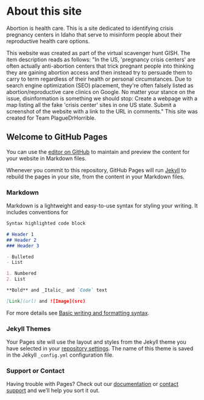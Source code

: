 # About this site

Abortion is health care. This is a site dedicated to identifying crisis pregnancy centers in Idaho that serve to misinform people about their reproductive health care options.

This website was created as part of the virtual scavenger hunt GISH. The item description reads as follows: "In the US, 'pregnancy crisis centers' are often actually anti-abortion centers that trick pregnant people into thinking they are gaining abortion access and then instead try to persuade them to carry to term regardless of their health or personal circumstances. Due to search engine optimization (SEO) placement, they're often falsely listed as abortion/reproductive care clinics on Google. No matter your stance on the issue, disinformation is something we should stop: Create a webpage with a map listing all the fake 'crisis center' sites in one US state. Submit a screenshot of the website with a link to the URL in comments." This site was created for Team PlagueDrHorrible.

## Welcome to GitHub Pages

You can use the [editor on GitHub](https://github.com/idcrisispregnancy/idcrisispregnancy.github.io/edit/main/README.md) to maintain and preview the content for your website in Markdown files.

Whenever you commit to this repository, GitHub Pages will run [Jekyll](https://jekyllrb.com/) to rebuild the pages in your site, from the content in your Markdown files.

### Markdown

Markdown is a lightweight and easy-to-use syntax for styling your writing. It includes conventions for

```markdown
Syntax highlighted code block

# Header 1
## Header 2
### Header 3

- Bulleted
- List

1. Numbered
2. List

**Bold** and _Italic_ and `Code` text

[Link](url) and ![Image](src)
```

For more details see [Basic writing and formatting syntax](https://docs.github.com/en/github/writing-on-github/getting-started-with-writing-and-formatting-on-github/basic-writing-and-formatting-syntax).

### Jekyll Themes

Your Pages site will use the layout and styles from the Jekyll theme you have selected in your [repository settings](https://github.com/idcrisispregnancy/idcrisispregnancy.github.io/settings/pages). The name of this theme is saved in the Jekyll `_config.yml` configuration file.

### Support or Contact

Having trouble with Pages? Check out our [documentation](https://docs.github.com/categories/github-pages-basics/) or [contact support](https://support.github.com/contact) and we’ll help you sort it out.

